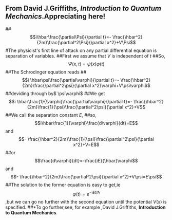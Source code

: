 
## From David J.Griffiths,  *Introduction to Quantum Mechanics*.**Appreciating here!**
##$$i\hbar\frac{\partial\Psi}{\partial t}=- \frac{\hbar^2}{2m}\frac{\partial^2\Psi}{\partial x^2}+V\Psi$$
#The physicist's first line of attack on any partial differential equation is separation of variables.
##First we assume that $V$ is independent of $t$
##So, $$\Psi(x,t)=\psi(x)\varphi(t)$$
##The Schrodinger equation reads
##$$i \hbar\psi\frac{\partial\varphi}{\partial t}=- \frac{\hbar^2}{2m}\frac{\partial^2\psi}{\partial x^2}\varphi+V\psi\varphi$$
##deviding through by$ \psi\varphi$
##We get$$i \hbar\frac{1}{\varphi}\frac{\partial\varphi}{\partial t}=- \frac{\hbar^2}{2m}\frac{1}{\psi}\frac{\partial^2\psi}{\partial x^2}+V$$ 
##We call the separation constant $E$,
##so,$$i\hbar\frac{1}{\varphi}\frac{d\varphi}{dt}=E$$ and $$- \frac{\hbar^2}{2m}\frac{1}{\psi}\frac{\partial^2\psi}{\partial x^2}+V=E$$
##or $$\frac{d\varphi}{dt}=-\frac{iE}{\hbar}\varphi$$ and $$- \frac{\hbar^2}{2m}\frac{\partial^2\psi}{\partial x^2}+V\psi=E\psi$$
##The solution to the former equation is easy to get,ie $$\varphi(t)=e^{-iEt/\hbar}$$,but we can go no further with the second equation until the potential $V(x)$ is specified.
##*To go further,see, for example ,David J.Griffiths,  **Introduction to Quantum Mechanics**.
